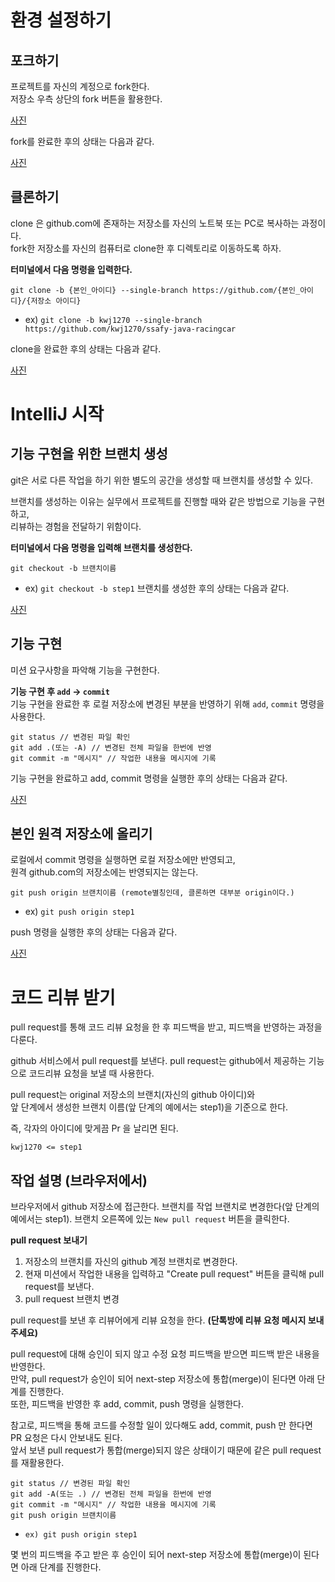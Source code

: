 # 환경 설정하기 
## 포크하기 
프로젝트를 자신의 계정으로 fork한다.    
저장소 우측 상단의 fork 버튼을 활용한다.
  
[사진]()  
    
fork를 완료한 후의 상태는 다음과 같다.
      
[사진]()  
  
## 클론하기   
clone 은 github.com에 존재하는 저장소를 자신의 노트북 또는 PC로 복사하는 과정이다.  
fork한 저장소를 자신의 컴퓨터로 clone한 후 디렉토리로 이동하도록 하자.   

    
**터미널에서 다음 명령을 입력한다.**  
```terminal
git clone -b {본인_아이디} --single-branch https://github.com/{본인_아이디}/{저장소 아이디}
``` 
* ex) `git clone -b kwj1270 --single-branch https://github.com/kwj1270/ssafy-java-racingcar`
   
clone을 완료한 후의 상태는 다음과 같다.   
  
[사진]()  
  
# IntelliJ 시작   
## 기능 구현을 위한 브랜치 생성   
git은 서로 다른 작업을 하기 위한 별도의 공간을 생성할 때 브랜치를 생성할 수 있다.   
   
브랜치를 생성하는 이유는 실무에서 프로젝트를 진행할 때와 같은 방법으로 기능을 구현하고,    
리뷰하는 경험을 전달하기 위함이다.   
     
**터미널에서 다음 명령을 입력해 브랜치를 생성한다.**
```terminal
git checkout -b 브랜치이름
````
* ex) `git checkout -b step1`
브랜치를 생성한 후의 상태는 다음과 같다.

[사진]()   

     
## 기능 구현 
미션 요구사항을 파악해 기능을 구현한다.    
   
**기능 구현 후 `add` -> `commit`**    
기능 구현을 완료한 후 로컬 저장소에 변경된 부분을 반영하기 위해 `add`, `commit` 명령을 사용한다. 
     
```git 
git status // 변경된 파일 확인
git add .(또는 -A) // 변경된 전체 파일을 한번에 반영
git commit -m "메시지" // 작업한 내용을 메시지에 기록
```   
기능 구현을 완료하고 add, commit 명령을 실행한 후의 상태는 다음과 같다.
  
[사진]()  
   
## 본인 원격 저장소에 올리기
로컬에서 commit 명령을 실행하면 로컬 저장소에만 반영되고,    
원격 github.com의 저장소에는 반영되지는 않는다.
   
```git   
git push origin 브랜치이름 (remote별칭인데, 클론하면 대부분 origin이다.)   
```
* ex) `git push origin step1`
     
push 명령을 실행한 후의 상태는 다음과 같다.   
  
[사진]()   
   
# 코드 리뷰 받기 
pull request를 통해 코드 리뷰 요청을 한 후 피드백을 받고, 피드백을 반영하는 과정을 다룬다.
      
github 서비스에서 pull request를 보낸다. 
pull request는 github에서 제공하는 기능으로 코드리뷰 요청을 보낼 때 사용한다.   
    
pull request는 original 저장소의 브랜치(자신의 github 아이디)와    
앞 단계에서 생성한 브랜치 이름(앞 단계의 예에서는 step1)을 기준으로 한다.   
  
즉, 각자의 아이디에 맞게끔 Pr 을 날리면 된다.   
   
```
kwj1270 <= step1 
```
    
## 작업 설명 (브라우저에서)  
브라우저에서 github 저장소에 접근한다.
브랜치를 작업 브랜치로 변경한다(앞 단계의 예에서는 step1).
브랜치 오른쪽에 있는 `New pull request` 버튼을 클릭한다.
              
**pull request 보내기**        
1. 저장소의 브랜치를 자신의 github 계정 브랜치로 변경한다.
2. 현재 미션에서 작업한 내용을 입력하고 "Create pull request" 버튼을 클릭해 pull request를 보낸다.
3. pull request 브랜치 변경
          
pull request를 보낸 후 리뷰어에게 리뷰 요청을 한다. **(단톡방에 리뷰 요청 메시지 보내주세요)**     
     
pull request에 대해 승인이 되지 않고 수정 요청 피드백을 받으면 피드백 받은 내용을 반영한다.      
만약, pull request가 승인이 되어 next-step 저장소에 통합(merge)이 된다면 아래 단계를 진행한다.     
또한, 피드백을 반영한 후 add, commit, push 명령을 실행한다.
   
참고로, 피드백을 통해 코드를 수정할 일이 있다해도 add, commit, push 만 한다면 PR 요청은 다시 안보내도 된다.  
앞서 보낸 pull request가 통합(merge)되지 않은 상태이기 때문에 같은 pull request를 재활용한다.

```git
git status // 변경된 파일 확인
git add -A(또는 .) // 변경된 전체 파일을 한번에 반영
git commit -m "메시지" // 작업한 내용을 메시지에 기록
git push origin 브랜치이름
```
* `ex) git push origin step1`  
     
몇 번의 피드백을 주고 받은 후 승인이 되어 next-step 저장소에 통합(merge)이 된다면 아래 단계를 진행한다.
